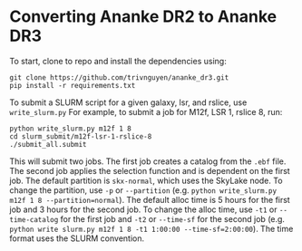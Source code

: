 # Converting Ananke DR2 to Ananke DR3

To start, clone to repo and install the dependencies using:
```
git clone https://github.com/trivnguyen/ananke_dr3.git
pip install -r requirements.txt
```

To submit a SLURM script for a given galaxy, lsr, and rslice, use `write_slurm.py`
For example, to submit a job for M12f, LSR 1, rslice 8, run:
```
python write_slurm.py m12f 1 8
cd slurm_submit/m12f-lsr-1-rslice-8
./submit_all.submit
```
This will submit two jobs. The first job creates a catalog from the `.ebf` file.
The second job applies the selection function and is dependent on the first job.
The default partition is `skx-normal`, which uses the SkyLake node.
To change the partition, use `-p` or `--partition`
(e.g. `python write_slurm.py m12f 1 8 --partition=normal`).
The default alloc time is 5 hours for the first job and 3 hours for the second job.
To change the alloc time, use `-t1` or `--time-catalog` for the first job and `-t2` or `--time-sf`
for the second job (e.g. `python write slurm.py m12f 1 8 -t1 1:00:00 --time-sf=2:00:00`).
The time format uses the SLURM convention.

